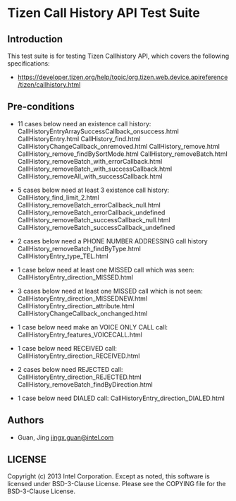 # Tizen Call History API Test Suite

## Introduction

This test suite is for testing Tizen Callhistory API, which covers the following specifications:
* https://developer.tizen.org/help/topic/org.tizen.web.device.apireference/tizen/callhistory.html

## Pre-conditions

* 11 cases below need an existence call history:
    CallHistoryEntryArraySuccessCallback_onsuccess.html
    CallHistoryEntry.html
    CallHistory_find.html
    CallHistoryChangeCallback_onremoved.html
    CallHistory_remove.html
    CallHistory_remove_findBySortMode.html
    CallHistory_removeBatch.html
    CallHistory_removeBatch_with_errorCallback.html
    CallHistory_removeBatch_with_successCallback.html
    CallHistory_removeAll_with_successCallback.html

* 5 cases below need at least 3 existence call history:
    CallHistory_find_limit_2.html
    CallHistory_removeBatch_errorCallback_null.html
    CallHistory_removeBatch_errorCallback_undefined
    CallHistory_removeBatch_successCallback_null.html
    CallHistory_removeBatch_successCallback_undefined

* 2 cases below need a PHONE NUMBER ADDRESSING call history
    CallHistory_removeBatch_findByType.html
    CallHistoryEntry_type_TEL.html

* 1 case below need at least one MISSED call which was seen:
    CallHistoryEntry_direction_MISSED.html

* 3 cases below need at least one MISSED call which is not seen:
    CallHistoryEntry_direction_MISSEDNEW.html
    CallHistoryEntry_direction_attribute.html
    CallHistoryChangeCallback_onchanged.html

* 1 case below need make an VOICE ONLY CALL call:
    CallHistoryEntry_features_VOICECALL.html

* 1 case below need RECEIVED call:
    CallHistoryEntry_direction_RECEIVED.html

* 2 cases below need REJECTED call:
    CallHistoryEntry_direction_REJECTED.html
    CallHistory_removeBatch_findByDirection.html

* 1 case below need DIALED call:
    CallHistoryEntry_direction_DIALED.html

## Authors

* Guan, Jing <jingx.guan@intel.com>

## LICENSE

Copyright (c) 2013 Intel Corporation.
Except as noted, this software is licensed under BSD-3-Clause License.
Please see the COPYING file for the BSD-3-Clause License.

